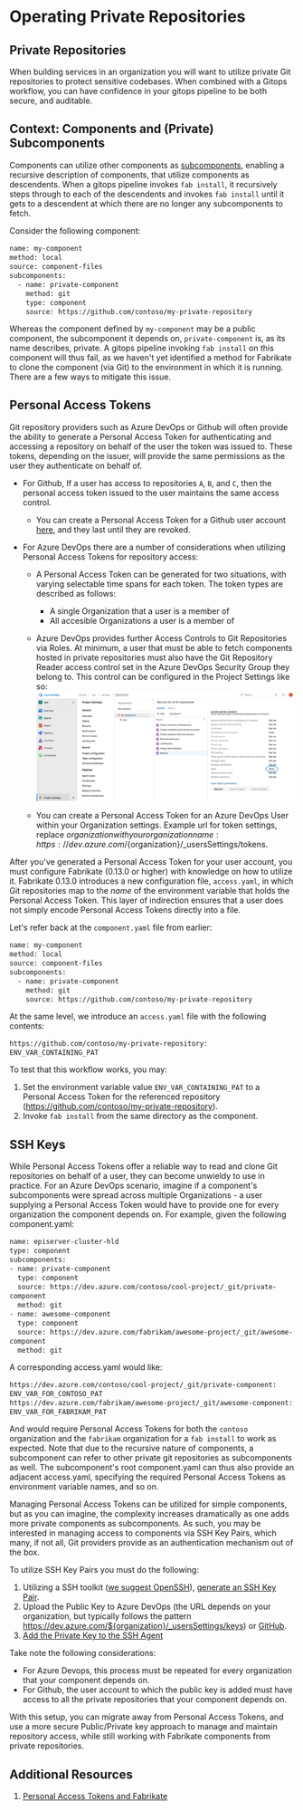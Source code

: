 # Operating Private Repositories

## Private Repositories

When building services in an organization you will want to utilize private Git repositories to protect sensitive codebases. When combined with a Gitops workflow, you can have confidence in your gitops pipeline to be both secure, and auditable.

## Context: Components and (Private) Subcomponents

Components can utilize other components as [subcomponents](https://github.com/microsoft/fabrikate/blob/master/docs/component.md), enabling a recursive description of components, that utilize components as descendents. When a gitops pipeline invokes `fab install`, it recursively steps through to each of the descendents and invokes `fab install` until it gets to a descendent at which there are no longer any subcomponents to fetch.

Consider the following component:

```
name: my-component
method: local
source: component-files
subcomponents:
  - name: private-component
    method: git
    type: component
    source: https://github.com/contoso/my-private-repository
```

Whereas the component defined by `my-component` may be a public component, the subcomponent it depends on, `private-component` is, as its name describes, private. A gitops pipeline invoking `fab install` on this component will thus fail, as we haven't yet identified a method for Fabrikate to clone the component (via Git) to the environment in which it is running. There are a few ways to mitigate this issue.

## Personal Access Tokens

Git repository providers such as Azure DevOps or Github will often provide the ability to generate a Personal Access Token for authenticating and accessing a repository on behalf of the user the token was issued to. These tokens, depending on the issuer, will provide the same permissions as the user they authenticate on behalf of.

- For Github, If a user has access to repositories `A`, `B`, and `C`, then the personal access token issued to the user maintains the same access control.
    - You can create a Personal Access Token for a Github user account [here](https://github.com/settings/tokens), and they last until they are revoked.

- For Azure DevOps there are a number of considerations when utilizing Personal Access Tokens for repository access:
    - A Personal Access Token can be generated for two situations, with varying selectable time spans for each token. The token types are described as follows:

      - A single Organization that a user is a member of
      - All accesible Organizations a user is a member of

    - Azure DevOps provides further Access Controls to Git Repositories via Roles. At minimum, a user that must be able to fetch components hosted in private repositories must also have the Git Repository Reader access control set in the Azure DevOps Security Group they belong to. This control can be configured in the Project Settings like so:
![Where to configure the Repository Read setting in Azure DevOps](./images/azdo_git_permission.png)
    - You can create a Personal Access Token for an Azure DevOps User within your Organization settings. Example url for token settings, replace ${organization} with your organization name: https://dev.azure.com/${organization}/_usersSettings/tokens.

After you've generated a Personal Access Token for your user account, you must configure Fabrikate (0.13.0 or higher) with knowledge on how to utilize it. Fabrikate 0.13.0 introduces a new configuration file, `access.yaml`, in which Git repositories map to the _name_ of the environment variable that holds the Personal Access Token. This layer of indirection ensures that a user does not simply encode Personal Access Tokens directly into a file.

Let's refer back at the `component.yaml` file from earlier:

```
name: my-component
method: local
source: component-files
subcomponents:
  - name: private-component
    method: git
    source: https://github.com/contoso/my-private-repository
```

At the same level, we introduce an `access.yaml` file with the following contents:

```
https://github.com/contoso/my-private-repository: ENV_VAR_CONTAINING_PAT
```

To test that this workflow works, you may:
  1. Set the environment variable value `ENV_VAR_CONTAINING_PAT` to a Personal Access Token for the referenced repository (https://github.com/contoso/my-private-repository).
  2. Invoke `fab install` from the same directory as the component.

## SSH Keys

While Personal Access Tokens offer a reliable way to read and clone Git repositories on behalf of a user, they can become unwieldy to use in practice. For an Azure DevOps scenario, imagine if a component's subcomponents were spread across multiple Organizations - a user supplying a Personal Access Token would have to provide one for every organization the component depends on. For example, given the following component.yaml:

```
name: episerver-cluster-hld
type: component
subcomponents:
- name: private-component
  type: component
  source: https://dev.azure.com/contoso/cool-project/_git/private-component
  method: git
- name: awesome-component
  type: component
  source: https://dev.azure.com/fabrikam/awesome-project/_git/awesome-component
  method: git
```

A corresponding access.yaml would like:

```
https://dev.azure.com/contoso/cool-project/_git/private-component: ENV_VAR_FOR_CONTOSO_PAT
https://dev.azure.com/fabrikam/awesome-project/_git/awesome-component: ENV_VAR_FOR_FABRIKAM_PAT
```

And would require Personal Access Tokens for both the `contoso` organization and the `fabrikam` organization for a `fab install` to work as expected. Note that due to the recursive nature of components, a subcomponent can refer to other private git repositories as subcomponents as well. The subcomponent's root component.yaml can thus also provide an adjacent access.yaml, specifying the required Personal Access Tokens as environment variable names, and so on.

Managing Personal Access Tokens can be utilized for simple components, but as you can imagine, the complexity increases dramatically as one adds more private components as subcomponents. As such, you may be interested in managing access to components via SSH Key Pairs, which many, if not all, Git providers provide as an authentication mechanism out of the box.

To utilize SSH Key Pairs you must do the following:

1. Utilizing a SSH toolkit ([we suggest OpenSSH](https://www.openssh.com/)), [generate an SSH Key Pair](https://www.ssh.com/ssh/keygen/).
2. Upload the Public Key to Azure DevOps (the URL depends on your organization, but typically follows the pattern https://dev.azure.com/${organization}/_usersSettings/keys) or [GitHub](https://github.com/settings/keys).
3. [Add the Private Key to the SSH Agent](https://www.ssh.com/ssh/add)

Take note the following considerations:
- For Azure Devops, this process must be repeated for every organization that your component depends on.
- For Github, the user account to which the public key is added must have access to all the private repositories that your component depends on.

With this setup, you can migrate away from Personal Access Tokens, and use a more secure Public/Private key approach to manage and maintain repository access, while still working with Fabrikate components from private repositories.


## Additional Resources

1. [Personal Access Tokens and Fabrikate](https://github.com/microsoft/fabrikate/blob/master/docs/auth.md)
